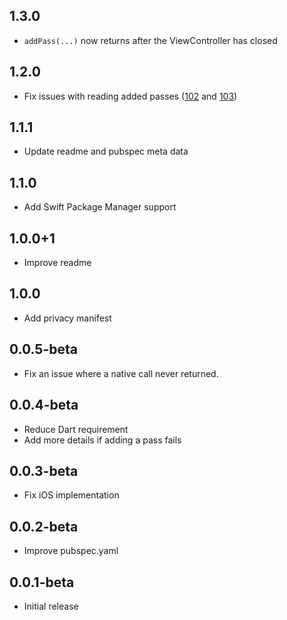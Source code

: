 ## 1.3.0

* `addPass(...)` now returns after the ViewController has closed

## 1.2.0

* Fix issues with reading added passes ([102](https://github.com/ueman/passkit/issues/102) and [103](https://github.com/ueman/passkit/issues/103))

## 1.1.1

* Update readme and pubspec meta data

## 1.1.0

* Add Swift Package Manager support

## 1.0.0+1

* Improve readme

## 1.0.0

* Add privacy manifest

## 0.0.5-beta

* Fix an issue where a native call never returned.

## 0.0.4-beta

* Reduce Dart requirement
* Add more details if adding a pass fails

## 0.0.3-beta

* Fix iOS implementation

## 0.0.2-beta

* Improve pubspec.yaml

## 0.0.1-beta

* Initial release
